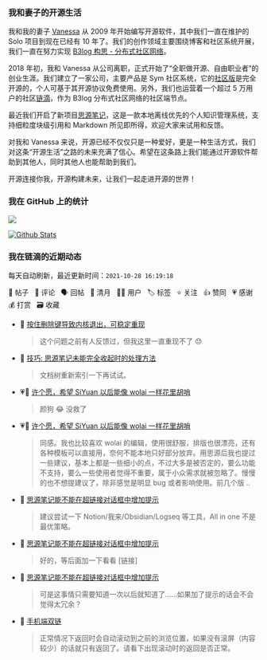### 我和妻子的开源生活

我和我的妻子 [Vanessa](https://github.com/Vanessa219) 从 2009 年开始编写开源软件，其中我们一直在维护的 Solo 项目到现在已经有 10 年了。我们的创作领域主要围绕博客和社区系统开展，我们一直在努力实现 [B3log 构思 - 分布式社区网络](https://ld246.com/article/1546941897596)。

2018 年初，我和 Vanessa 从公司离职，正式开始了“全职做开源、自由职业者”的创业生涯。我们建立了一家公司，主要产品是 Sym 社区系统，它的[社区版](https://github.com/88250/symphony)是完全开源的，个人可基于其开源协议免费使用。另外，我们也运营着一个超过 5 万用户的社区[链滴](https://ld246.com)，作为 B3log 分布式社区网络的社区端节点。

最近我们开启了新项目[思源笔记](https://github.com/siyuan-note/siyuan)，这是一款本地离线优先的个人知识管理系统，支持细粒度块级引用和 Markdown 所见即所得，欢迎大家来试用和反馈。

对我和 Vanessa 来说，开源已经不仅仅只是一种爱好，更是一种生活方式，我们对这条“开源生活”之路的未来充满了信心。希望在这条路上我们能通过开源软件帮助到其他人，同时其他人也能帮助到我们。

开源连接你我，开源构建未来，让我们一起走进开源的世界！

### 我在 GitHub 上的统计

<a title="Hits" target="_blank" href="https://github.com/88250/88250"><img src="https://hits.b3log.org/88250/88250.svg"></a>

[![Github Stats](https://github-readme-stats.vercel.app/api?username=88250&theme=tokyonight&show_icons=true)](https://github.com/88250)

<!--events start -->

### 我在链滴的近期动态

每天自动刷新，最近更新时间：`2021-10-28 16:19:18`

📝 帖子 &nbsp; 💬 评论 &nbsp; 🗣 回帖 &nbsp; 🌙 清月 &nbsp; 👨‍💻 用户 &nbsp; 🏷️ 标签 &nbsp; ⭐️ 关注 &nbsp; 👍 赞同 &nbsp; 💗 感谢 &nbsp; 💰 打赏 &nbsp; 🗃 收藏

* 💬 [按住删除键导致内核退出，可稳定重现](https://ld246.com/article/1635401125428/comment/1635406637240#comments)

  > 这个问题之前有人反馈过，但我这里一直重现不了 😓
* 💬 [技巧: 思源笔记未能完全收起时的处理方法](https://ld246.com/article/1635391779464/comment/1635392352048#comments)

  > 文档树重新索引一下再试试。
* 💗📝 [许个愿，希望 SiYuan 以后能像 wolai 一样花里胡哨](https://ld246.com/article/1635238316628)

  > 颜狗 😂 没救了
* 💗💬 [许个愿，希望 SiYuan 以后能像 wolai 一样花里胡哨](https://ld246.com/article/1635238316628/comment/1635351339162#comments)

  > 同感。我也比较喜欢 wolai 的编辑，使用很舒服，排版也很漂亮，还有各种模板可以直接用，奈何不能本地只好部分放弃。用思源后我也提过一些建议，基本上都是一些细小的点，不过大多是被否定的，要么功能不支持，要么一些使用者觉得不重要，属于小众需求就被忽略了。慢慢的也不想提建议了，除非感觉是明显 bug 或者影响使用。前几个版 ..
* 💬 [思源笔记能不能在超链接对话框中增加提示](https://ld246.com/article/1635380820770/comment/1635384379377#comments)

  > 建议尝试一下 Notion/我来/Obsidian/Logseq 等工具，All in one 不是最优策略。
* 💬 [思源笔记能不能在超链接对话框中增加提示](https://ld246.com/article/1635380820770/comment/1635383316287#comments)

  > 好的，等后面加一下看看 [链接]
* 💬 [思源笔记能不能在超链接对话框中增加提示](https://ld246.com/article/1635380820770/comment/1635382455982#comments)

  > 可是这事情只需要知道一次以后就知道了……如果加了提示的话会不会觉得太冗余？
* 💬 [手机端双链](https://ld246.com/article/1635337772128/comment/1635382270009#comments)

  > 正常情况下返回时会自动滚动到之前的浏览位置，如果没有滚屏（内容较少）的话就只有返回了。请看下出现滚动时的返回是否正常。


<!--events end -->

